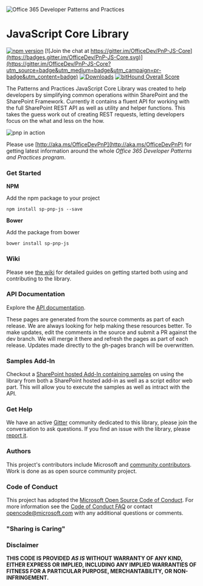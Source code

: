 ![Office 365 Developer Patterns and Practices](https://camo.githubusercontent.com/a732087ed949b0f2f84f5f02b8c79f1a9dd96f65/687474703a2f2f692e696d6775722e636f6d2f6c3031686876452e706e67)

# JavaScript Core Library

[![npm version](https://badge.fury.io/js/sp-pnp-js.svg)](https://badge.fury.io/js/sp-pnp-js) [![Join the chat at https://gitter.im/OfficeDev/PnP-JS-Core](https://badges.gitter.im/OfficeDev/PnP-JS-Core.svg)](https://gitter.im/OfficeDev/PnP-JS-Core?utm_source=badge&utm_medium=badge&utm_campaign=pr-badge&utm_content=badge) [![Downloads](https://img.shields.io/npm/dm/sp-pnp-js.svg)](https://www.npmjs.com/package/sp-pnp-js) [![bitHound Overall Score](https://www.bithound.io/github/SharePoint/PnP-JS-Core/badges/score.svg)](https://www.bithound.io/github/SharePoint/PnP-JS-Core)

The Patterns and Practices JavaScript Core Library was created to help developers by simplifying common operations within SharePoint and the SharePoint Framework. Currently it contains a fluent API for working with the full SharePoint REST API as well as utility and helper functions. This takes the guess work out of creating REST requests, letting developers focus on the what and less on the how.

![pnp in action](http://i.imgur.com/TGT3Xs2.gif)

Please use [http://aka.ms/OfficeDevPnP](http://aka.ms/OfficeDevPnP) for getting latest information around the whole *Office 365 Developer Patterns and Practices program*.

### Get Started

**NPM**

Add the npm package to your project

    npm install sp-pnp-js --save

**Bower**

Add the package from bower

    bower install sp-pnp-js

### Wiki

Please see [the wiki](https://github.com/SharePoint/PnP-JS-Core/wiki) for detailed guides on getting started both using and contributing to the library.

### API Documentation

Explore the [API documentation](https://sharepoint.github.io/PnP-JS-Core/).

These pages are generated from the source comments as part of each release. We are always looking for help making these resources better. To make updates, edit the comments in the source and submit a PR against the dev branch. We will merge it there and refresh the pages as part of each release. Updates made directly to the gh-pages branch will be overwritten.

### Samples Add-In

Checkout a [SharePoint hosted Add-In containing samples](https://github.com/OfficeDev/PnP/tree/dev/Samples/SharePoint.pnp-js-core) on using the library from both a SharePoint hosted add-in as well as a script editor web part. This will allow you to execute the samples as well as intract with the API.

### Get Help

We have an active [Gitter](https://gitter.im/OfficeDev/PnP-JS-Core) community dedicated to this library, please join the conversation to ask questions. If you find an issue with the library, please [report it](https://github.com/OfficeDev/PnP-JS-Core/issues).

### Authors
This project's contributors include Microsoft and [community contributors](AUTHORS). Work is done as as open source community project.

### Code of Conduct
This project has adopted the [Microsoft Open Source Code of Conduct](https://opensource.microsoft.com/codeofconduct/). For more information see the [Code of Conduct FAQ](https://opensource.microsoft.com/codeofconduct/faq/) or contact [opencode@microsoft.com](mailto:opencode@microsoft.com) with any additional questions or comments.

### "Sharing is Caring"

### Disclaimer
**THIS CODE IS PROVIDED *AS IS* WITHOUT WARRANTY OF ANY KIND, EITHER EXPRESS OR IMPLIED, INCLUDING ANY IMPLIED WARRANTIES OF FITNESS FOR A PARTICULAR PURPOSE, MERCHANTABILITY, OR NON-INFRINGEMENT.**








